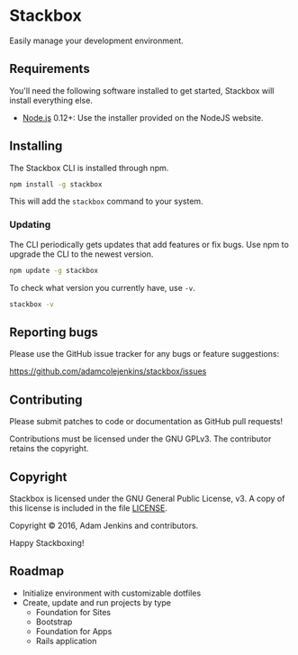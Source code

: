 # Stackbox

Easily manage your development environment.

## Requirements

You'll need the following software installed to get started, Stackbox will install everything else.

  * [Node.js](http://nodejs.org) 0.12+: Use the installer provided on the NodeJS website.

## Installing

The Stackbox CLI is installed through npm.

```bash
npm install -g stackbox
```

This will add the `stackbox` command to your system.

### Updating

The CLI periodically gets updates that add features or fix bugs. Use npm to upgrade the CLI to the newest version.

```bash
npm update -g stackbox
```

To check what version you currently have, use `-v`.

```bash
stackbox -v
```


## Reporting bugs

Please use the GitHub issue tracker for any bugs or feature suggestions:

https://github.com/adamcolejenkins/stackbox/issues


## Contributing

Please submit patches to code or documentation as GitHub pull requests!

Contributions must be licensed under the GNU GPLv3.
The contributor retains the copyright.


## Copyright

Stackbox is licensed under the GNU General Public License, v3. A copy of this license is included in the file [LICENSE](LICENSE).

Copyright &copy; 2016, Adam Jenkins and contributors.

Happy Stackboxing!

## Roadmap
- Initialize environment with customizable dotfiles
- Create, update and run projects by type
  - Foundation for Sites
  - Bootstrap
  - Foundation for Apps
  - Rails application
